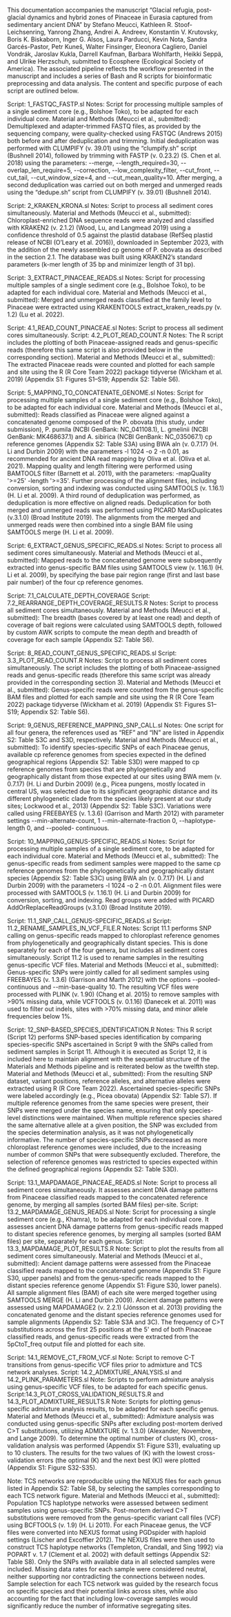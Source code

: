 This documentation accompanies the manuscript “Glacial refugia, post-glacial dynamics and hybrid zones of Pinaceae in Eurasia captured from sedimentary ancient DNA” by Stefano Meucci, Kathleen R. Stoof-Leichsenring, Yanrong Zhang, Andrei A. Andreev, Konstantin V. Krutovsky, Boris K. Biskaborn, Inger G. Alsos, Laura Parducci, Kevin Nota, Sandra Garcés-Pastor, Petr Kuneš, Walter Finsinger, Eleonora Cagliero, Daniel Vondrák, Jaroslav Kukla, Darrell Kaufman, Barbara Wohlfarth, Heikki Seppä, and Ulrike Herzschuh, submitted to Ecosphere (Ecological Society of America).
The associated pipeline reflects the workflow presented in the manuscript and includes a series of Bash and R scripts for bioinformatic preprocessing and data analysis. The content and specific purpose of each script are outlined below.

Script: 1_FASTQC_FASTP.sl
Notes: Script for processing multiple samples of a single sediment core (e.g., Bolshoe Toko), to be adapted for each individual core.
Material and Methods (Meucci et al., submitted): Demultiplexed and adapter-trimmed FASTQ files, as provided by the sequencing company, were quality-checked using FASTQC (Andrews 2015) both before and after deduplication and trimming. Initial deduplication was performed with CLUMPIFY (v. 39.01) using the “clumpify.sh” script (Bushnell 2014), followed by trimming with FASTP (v. 0.23.2) (S. Chen et al. 2018) using the parameters: --merge, --length_required=30, --overlap_len_require=5, --correction, --low_complexity_filter, --cut_front, --cut_tail, --cut_window_size=4, and --cut_mean_quality=10. After merging, a second deduplication was carried out on both merged and unmerged reads using the “dedupe.sh” script from CLUMPIFY (v. 39.01) (Bushnell 2014).

Script: 2_KRAKEN_KRONA.sl
Notes: Script to process all sediment cores simultaneously.
Material and Methods (Meucci et al., submitted): Chloroplast-enriched DNA sequence reads were analyzed and classified with KRAKEN2 (v. 2.1.2) (Wood, Lu, and Langmead 2019) using a confidence threshold of 0.5 against the plastid database (RefSeq plastid release of NCBI (O’Leary et al. 2016)), downloaded in September 2023, with the addition of the newly assembled cp genome of P. obovata as described in the section 2.1. The database was built using KRAKEN2’s standard parameters (k-mer length of 35 bp and minimizer length of 31 bp). 

Script: 3_EXTRACT_PINACEAE_READS.sl
Notes: Script for processing multiple samples of a single sediment core (e.g., Bolshoe Toko), to be adapted for each individual core.
Material and Methods (Meucci et al., submitted): Merged and unmerged reads classified at the family level to Pinaceae were extracted using KRAKENTOOLS extract_kraken_reads.py (v. 1.2) (Lu et al. 2022).

Script: 4.1_READ_COUNT_PINACEAE.sl
Notes: Script to process all sediment cores simultaneously.
Script: 4.2_PLOT_READ_COUNT.R
Notes: The R script includes the plotting of both Pinaceae-assigned reads and genus-specific reads (therefore this same script is also provided below in the corresponding section).
Material and Methods (Meucci et al., submitted): The extracted Pinaceae reads were counted and plotted for each sample and site using the R (R Core Team 2022) package tidyverse (Wickham et al. 2019) (Appendix S1: Figures S1–S19; Appendix S2: Table S6).

Script: 5_MAPPING_TO_CONCATENATE_GENOME.sl
Notes: Script for processing multiple samples of a single sediment core (e.g., Bolshoe Toko), to be adapted for each individual core.
Material and Methods (Meucci et al., submitted): Reads classified as Pinaceae were aligned against a concatenated genome composed of the P. obovata (this study, under submission), P. pumila (NCBI GenBank: NC_041108.1), L. gmelinii (NCBI GenBank: MK468637.1) and A. sibirica (NCBI GenBank: NC_035067.1) cp reference genomes (Appendix S2: Table S3A) using BWA aln (v. 0.7.17) (H. Li and Durbin 2009)  with the parameters -l 1024 -o 2 -n 0.01, as recommended for ancient DNA read mapping by Oliva et al. (Oliva et al. 2021). Mapping quality and length filtering were performed using BAMTOOLS filter (Barnett et al. 2011), with the parameters:  -mapQuality '>=25' -length '>=35'. Further processing of the alignment files, including conversion, sorting and indexing was conducted using SAMTOOLS (v. 1.16.1) (H. Li et al. 2009). A third round of deduplication was performed, as deduplication is more effective on aligned reads. Deduplication for both merged and unmerged reads was performed using PICARD MarkDuplicates (v.3.1.0) (Broad Institute 2019). The alignments from the merged and unmerged reads were then combined into a single BAM file using SAMTOOLS merge (H. Li et al. 2009).

Script: 6_EXTRACT_GENUS_SPECIFIC_READS.sl
Notes: Script to process all sediment cores simultaneously.
Material and Methods (Meucci et al., submitted): Mapped reads to the concatenated genome were subsequently extracted into genus-specific BAM files using SAMTOOLS view (v. 1.16.1) (H. Li et al. 2009), by specifying the base pair region range (first and last base pair number) of the four cp reference genomes. 

Script: 7.1_CALCULATE_DEPTH_COVERAGE
Script: 7.2_REARRANGE_DEPTH_COVERAGE_RESULTS.R
Notes: Script to process all sediment cores simultaneously.
Material and Methods (Meucci et al., submitted): The breadth (bases covered by at least one read) and depth of coverage of bait regions were calculated using SAMTOOLS depth, followed by custom AWK scripts to compute the mean depth and breadth of coverage for each sample (Appendix S2: Table S6). 

Script: 8_READ_COUNT_GENUS_SPECIFIC_READS.sl
Script: 3.3_PLOT_READ_COUNT.R
Notes: Script to process all sediment cores simultaneously. The script includes the plotting of both Pinaceae-assigned reads and genus-specific reads (therefore this same script was already provided in the corresponding section 3).
Material and Methods (Meucci et al., submitted): Genus-specific reads were counted from the genus-specific BAM files and plotted for each sample and site using the R (R Core Team 2022) package tidyverse (Wickham et al. 2019) (Appendix S1: Figures S1–S19; Appendix S2: Table S6). 

Script: 9_GENUS_REFERENCE_MAPPING_SNP_CALL.sl
Notes: One script for all four genera, the references used as “REF” and “IN” are listed in Appendix S2: Table S3C and S3D, respectively.
Material and Methods (Meucci et al., submitted): To identify species-specific SNPs of each Pinaceae genus, available cp reference genomes from species expected in the defined geographical regions (Appendix S2: Table S3D) were mapped to cp reference genomes from species that are phylogenetically and geographically distant from those expected at our sites using BWA mem (v. 0.7.17) (H. Li and Durbin 2009) (e.g., Picea pungens, mostly located in central US, was selected due to its significant geographic distance and its different phylogenetic clade from the species likely present at our study sites; Lockwood et al., 2013) (Appendix S2: Table S3C). Variations were called using FREEBAYES (v. 1.3.6) (Garrison and Marth 2012) with parameter settings --min-alternate-count, 1 --min-alternate-fraction 0, --haplotype-length 0, and --pooled- continuous. 

Script: 10_MAPPING_GENUS-SPECIFIC_READS.sl
Notes: Script for processing multiple samples of a single sediment core, to be adapted for each individual core.
Material and Methods (Meucci et al., submitted): The genus-specific reads from sediment samples were mapped to the same cp reference genomes from the phylogenetically and geographically distant species (Appendix S2: Table S3C) using BWA aln (v. 0.7.17) (H. Li and Durbin 2009) with the parameters -l 1024 -o 2 -n 0.01. Alignment files were processed with SAMTOOLS (v. 1.16.1) (H. Li and Durbin 2009) for conversion, sorting, and indexing. Read groups were added with PICARD AddOrReplaceReadGroups (v.3.1.0) (Broad Institute 2019). 

Script: 11.1_SNP_CALL_GENUS-SPECIFIC_READS.sl
Script: 11.2_RENAME_SAMPLES_IN_VCF_FILE.R
Notes: Script 11.1 performs SNP calling on genus-specific reads mapped to chloroplast reference genomes from phylogenetically and geographically distant species. This is done separately for each of the four genera, but includes all sediment cores simultaneously. Script 11.2 is used to rename samples in the resulting genus-specific VCF files.
Material and Methods (Meucci et al., submitted): Genus-specific SNPs were jointly called for all sediment samples using FREEBAYES (v. 1.3.6) (Garrison and Marth 2012) with the options --pooled-continuous and --min-base-quality 10. The resulting VCF files were processed with PLINK (v. 1.90) (Chang et al. 2015) to remove samples with >90% missing data, while VCFTOOLS (v. 0.1.16) (Danecek et al. 2011) was used to filter out indels, sites with >70% missing data, and minor allele frequencies below 1%. 

Script: 12_SNP-BASED_SPECIES_IDENTIFICATION.R
Notes: This R script (Script 12) performs SNP-based species identification by comparing species-specific SNPs ascertained in Script 9 with the SNPs called from sediment samples in Script 11. Although it is executed as Script 12, it is included here to maintain alignment with the sequential structure of the Materials and Methods pipeline and is reiterated below as the twelfth step.
Material and Methods (Meucci et al., submitted): From the resulting SNP dataset, variant positions, reference alleles, and alternative alleles were extracted using R (R Core Team 2022). Ascertained species-specific SNPs were labeled accordingly (e.g., Picea obovata) (Appendix S2: Table S7). If multiple reference genomes from the same species were present, their SNPs were merged under the species name, ensuring that only species-level distinctions were maintained. When multiple reference species shared the same alternative allele at a given position, the SNP was excluded from the species determination analysis, as it was not phylogenetically informative. The number of species-specific SNPs decreased as more chloroplast reference genomes were included, due to the increasing number of common SNPs that were subsequently excluded. Therefore, the selection of reference genomes was restricted to species expected within the defined geographical regions (Appendix S2: Table S3D).

Script: 13.1_MAPDAMAGE_PINACEAE_READS.sl
Note: Script to process all sediment cores simultaneously. It assesses ancient DNA damage patterns from Pinaceae classified reads mapped to the concatenated reference genome, by merging all samples (sorted BAM files) per-site.
Script: 13.2_MAPDAMAGE_GENUS_READS.sl
Note: Script for processing a single sediment core (e.g., Khamra), to be adapted for each individual core. It assesses ancient DNA damage patterns from genus-specific reads mapped to distant species reference genomes, by merging all samples (sorted BAM files) per site, separately for each genus.
Script: 13.3_MAPDAMAGE_PLOT_RESULTS.R
Note: Script to plot the results from all sediment cores simultaneously.
Material and Methods (Meucci et al., submitted): Ancient damage patterns were assessed from the Pinaceae classified reads mapped to the concatenated genome (Appendix S1: Figure S30, upper panels) and from the genus-specific reads mapped to the distant species reference genome (Appendix S1: Figure S30, lower panels). All sample alignment files (BAM) of each site were merged together using SAMTOOLS MERGE (H. Li and Durbin 2009). Ancient damage patterns were assessed using MAPDAMAGE2 (v. 2.2.1) (Jónsson et al. 2013) providing the concatenated genome and the distant species reference genomes used for sample alignments (Appendix S2: Table S3A and 3C). The frequency of C>T substitutions across the first 25 positions at the 5' end of both Pinaceae classified reads, and genus-specific reads were extracted from the 5pCtoT_freq output file and plotted for each site.

Script: 14.1_REMOVE_CT_FROM_VCF.sl
Note: Script to remove C-T transitions from genus-specific VCF files prior to admixture and TCS network analyses.
Script: 14.2_ADMIXTURE_ANALYSIS.sl and 14.2_PLINK_PARAMETERS.sl
Note: Scripts to perform admixture analysis using genus-specific VCF files, to be adapted for each specific genus.
Script:14.3_PLOT_CROSS_VALIDATION_RESULTS.R and 14.3_PLOT_ADMIXTURE_RESULTS.R
Note: Scripts for plotting genus-specific admixture analysis results, to be adapted for each specific genus.
Material and Methods (Meucci et al., submitted): Admixture analysis was conducted using genus-specific SNPs after excluding post-mortem derived C>T substitutions, utilizing ADMIXTURE (v. 1.3.0) (Alexander, Novembre, and Lange 2009). To determine the optimal number of clusters (K), cross-validation analysis was performed (Appendix S1: Figure S31), evaluating up to 10 clusters. The results for the two values of (K) with the lowest cross-validation errors (the optimal (K) and the next best (K)) were plotted (Appendix S1: Figure S32-S35). 

Note: TCS networks are reproducible using the NEXUS files for each genus listed in Appendix S2: Table S8, by selecting the samples corresponding to each TCS network figure. 
Material and Methods (Meucci et al., submitted): Population TCS haplotype networks were assessed between sediment samples using genus-specific SNPs. Post-mortem derived C>T substitutions were removed from the genus-specific variant call files (VCF) using BCFTOOLS (v. 1.9) (H. Li 2011). For each Pinaceae genus, the VCF files were converted into NEXUS format using PGDspider with haploid settings (Lischer and Excoffier 2012). The NEXUS files were then used to construct TCS haplotype networks (Templeton, Crandall, and Sing 1992) via POPART v. 1.7 (Clement et al. 2002) with default settings (Appendix S2: Table S8). Only the SNPs with available data in all selected samples were included. Missing data rates for each sample were considered neutral, neither supporting nor contradicting the connections between nodes. Sample selection for each TCS network was guided by the research focus on specific species and their potential links across sites, while also accounting for the fact that including low-coverage samples would significantly reduce the number of informative segregating sites.

